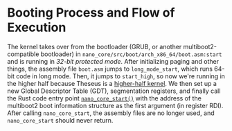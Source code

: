 # Booting Process and Flow of Execution

The kernel takes over from the bootloader (GRUB, or another multiboot2-compatible bootloader) in `nano_core/src/boot/arch_x86_64/boot.asm:start` and is running in *32-bit protected mode*. 
After initializing paging and other things, the assembly file `boot.asm` jumps to `long_mode_start`, which runs 64-bit code in long mode. 
Then, it jumps to `start_high`, so now we're running in the higher half because Theseus is a [higher-half kernel](https://wiki.osdev.org/Higher_Half_Kernel). 
We then set up a new Global Descriptor Table (GDT), segmentation registers, and finally call the Rust code entry point [`nano_core_start()`](../nano_core/fn.nano_core_start.html) with the address of the multiboot2 boot information structure as the first argument (in register RDI).
After calling `nano_core_start`, the assembly files are no longer used, and `nano_core_start` should never return. 
